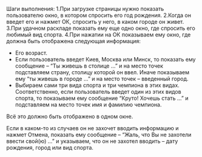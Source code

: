 Шаги выполнения:
1.При загрузке страницы нужно показать пользователю окно, в котором спросить его год рождения.
2.Когда он введет его и нажмет ОК, спросить у него, в каком городе он живет.
3.При удачном раскладе показать ему еще одно окно, где спросить его любимый вид спорта.
4.При нажатии на ОК показываем ему окно, где должна быть отображена следующая информация:
- Его возраст.
- Если пользователь введет Киев, Москва или Минск, то показать ему сообщение – “Ты живешь в столице …” и на место точек подставляем страну, столицу которой он ввел. Иначе показываем ему “ты живешь в городе …” и на место точек – введенный город.
- Выбираем сами три вида спорта и три чемпиона в этих видах. Соответственно, если пользователь введет один из этих видов спорта, то показываем ему сообщение “Круто! Хочешь стать …” и подставляем на место точек имя и фамилию чемпиона.
 

Всё это должно быть отображено в одном окне.

Если в каком-то из случаев он не захочет вводить информацию и нажмет Отмена, показать ему сообщение – “Жаль, что Вы не захотели ввести свой(ю) …” и указываем, что он не захотел вводить – дату рождения, город или вид спорта.